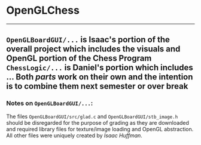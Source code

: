 # OpenGLChess
---
`OpenGLBoardGUI/...` is Isaac's portion of the overall project which includes the visuals and OpenGL portion of the Chess Program
`ChessLogic/...` is Daniel's portion which includes ...
__Both _parts_ work on their own and the intention is to combine them next semester or over break__
---
### Notes on `OpenGLBoardGUI/...`:
The files `OpenGLBoardGUI/src/glad.c` and `OpenGLBoardGUI/stb_image.h` should be disregarded for the purpose of grading as they are downloaded and required library files for texture/image loading and OpenGL abstraction. All other files were uniquely created by *Isaac Huffman*.
